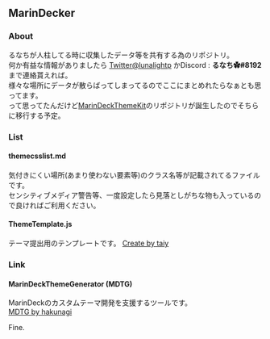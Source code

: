 ## MarinDecker

### About
るなちが人柱してる時に収集したデータ等を共有する為のリポジトリ。  
何か有益な情報がありましたら [Twitter@lunalightp](https://twitter.com/lunalightp) かDiscord : **るなち✿#8192** まで連絡貰えれば。  
様々な場所にデータが散らばってしまってるのでここにまとめれたらなぁとも思ってます。  
って思ってたんだけど[MarinDeckThemeKit](https://github.com/Submarinonline/MarinDeckThemeKit)のリポジトリが誕生したのでそちらに移行する予定。



### List

#### themecsslist.md
気付きにくい場所(あまり使わない要素等)のクラス名等が記載されてるファイルです。  
センシティブメディア警告等、一度設定したら見落としがちな物も入っているので良ければご利用ください。

#### ThemeTemplate.js
テーマ提出用のテンプレートです。
[Create by taiy](https://github.com/taiyme)

### Link

#### MarinDeckThemeGenerator (MDTG)
MarinDeckのカスタムテーマ開発を支援するツールです。  
[MDTG by hakunagi](https://mdtg.sbmr.in/)


Fine.
